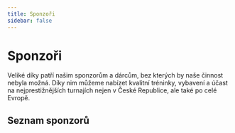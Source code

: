 ```yaml
---
title: Sponzoři
sidebar: false
---
```



<script setup>
  const mainSponsors = [
    { name: 'Jihočeský Kraj', url: 'https://www.kraj-jihocesky.cz/', logo: 'jihocesky-kraj.png' }
  ];
</script>


# Sponzoři

Veliké díky patří našim sponzorům a dárcům, bez kterých by naše činnost nebyla možná. Díky nim můžeme nabízet kvalitní tréninky, vybavení a účast na nejprestižnějších turnajích nejen v České Republice, ale také po celé Evropě.

## Seznam sponzorů

<Sponsors :data="mainSponsors" />
